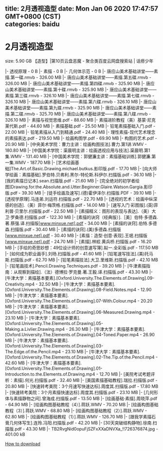 
title: 2月透视造型
date: Mon Jan 06 2020 17:47:57 GMT+0800 (CST)    
categories: baidu
---

# 2月透视造型
size: 5.90 GB
 【造型】|第10页云盘恶魔 - 聚合类百度云网盘搜索站 | 话痨少年
 
|- 透视原理 - 0 B
|- 素描 - 0 B
|- 几何体示范 - 0 B
|- 唐应山美术基础讲堂——素描.第一碟.rmvb - 326.00 MB
|- 唐应山美术基础讲堂——素描.第五碟.rmvb - 326.00 MB
|- 唐应山美术基础讲堂——素描.第四碟.rmvb - 325.90 MB
|- 唐应山美术基础讲堂——素描.第十碟.rmvb - 325.90 MB
|- 唐应山美术基础讲堂——素描.第三碟.rmvb - 326.10 MB
|- 唐应山美术基础讲堂——素描.第七碟.rmvb - 326.10 MB
|- 唐应山美术基础讲堂——素描.第六碟.rmvb - 326.10 MB
|- 唐应山美术基础讲堂——素描.第九碟.rmvb - 325.90 MB
|- 唐应山美术基础讲堂——素描.第二碟.rmvb - 325.70 MB
|- 唐应山美术基础讲堂——素描.第八碟.rmvb - 326.10 MB
|- 素描与视觉思维.pdf - 88.60 MB
|- 素描进阶教程（美）基蒙·尼克莱代斯.pdf - 44.60 MB
|- 素描基础.pdf - 25.50 MB
|- 铅笔素描基础入门.pdf - 22.00 MB
|- 铅笔素描从入门到精通.pdf - 24.40 MB
|- 理性素描-现代艺术理念的素描表达.pdf - 219.50 MB
|- 绘画构图学.pdf - 69.90 MB
|- 构图的艺术.pdf - 20.90 MB
|- [中央美术学院：曹力主讲：绘画构图技法].曹力.第1讲.WMV - 180.80 MB
|- [中国美术学院：渠晨明主讲：绘画透视应用与技法].渠晨明.第1集.WMV - 131.40 MB
|- [中国美术学院：郭健濂主讲：素描基础训练].郭健濂.第一集.WMV - 187.70 MB
|- [艺术绘画基础]The.Art.of.Basic.Drawing.michael.butkus.影印版.pdf - 17.70 MB
|- [向大师学绘画：素描基础].罗伯特.贝弗利.黑尔-特伦斯.科伊尔.扫描版.pdf - 36.10 MB
|- [我的素描日记本].sean.扫描版.pdf - 21.60 MB
|- [完全绝对的初学者绘图]Drawing.for.the.Absolute.and.Utter.Beginner.Glaire.Watson.Gargia.影印版.pdf - 39.30 MB
|- [徒手绘画及速写].(德)霍伊泽尔.扫描版.PDF - 39.10 MB
|- [透视学原理].马连弟.刘运符.扫描版.pdf - 22.70 MB
|- [透视的艺术：绘画中纵深感的创造].（美）菲尔·梅茨格.扫描版.pdf - 14.00 MB
|- [速写入门·彩图版].(英)菲利普·贝里尔.扫描版.pdf - 22.50 MB
|- [素描精义：图形的表现与表达].（美）大卫·罗桑德.扫描版.pdf - 122.30 MB
|- [素描的诀窍（经典版）].［美］伯特·多德森.著.蔡强.译.扫描版[www.minxue.net].pdf - 34.00 MB
|- [素描的诀窍].伯特.多德森.扫描版.pdf - 30.40 MB
|- [素描的诀窍].(美)多德森.扫描版[www.minxue.net].pdf - 30.40 MB
|- [素描：造型·创意·表现].王珉.扫描版[www.minxue.net].pdf - 24.70 MB
|- [素描].林蛟.黄兵桥.扫描版.pdf - 16.20 MB
|- [手绘的奇思妙想：49位设计师的创意速写簿].姒一.全彩版.pdf - 117.50 MB
|- [如何成为职业画手].刘旸.扫描版.pdf - 41.60 MB
|- [铅笔速写技法].(美)托马斯.扫描版.pdf - 62.70 MB
|- [铅笔素描技法].大卫.里维斯.扫描版.pdf - 42.10 MB
|- [铅笔画技术].Pencil.Drawing.Techniques.pdf - 39.20 MB
|- [牛津素描指南：从观察到描绘].（法）德博拉·罗克曼.著.王毅.译.扫描版.pdf - 43.30 MB
|- [牛津大学：素描基本要素].[Oxford.University.The.Elements.of.Drawing].09-Creativity.mp4 - 32.50 MB
|- [牛津大学：素描基本要素].[Oxford.University.The.Elements.of.Drawing].08-Field.Notes.mp4 - 12.90 MB
|- [牛津大学：素描基本要素].[Oxford.University.The.Elements.of.Drawing].07-With.Colour.mp4 - 20.20 MB
|- [牛津大学：素描基本要素].[Oxford.University.The.Elements.of.Drawing].06-Measured.Drawing.mp4 - 23.10 MB
|- [牛津大学：素描基本要素].[Oxford.University.The.Elements.of.Drawing].05-Making.a.Livlier.Drawing.mp4 - 26.30 MB
|- [牛津大学：素描基本要素].[Oxford.University.The.Elements.of.Drawing].04-Toned.Paper.mp4 - 26.90 MB
|- [牛津大学：素描基本要素].[Oxford.University.The.Elements.of.Drawing].03-The.Edge.of.the.Pencil.mp4 - 23.10 MB
|- [牛津大学：素描基本要素].[Oxford.University.The.Elements.of.Drawing].02-The.Tip.of.the.Pencil.mp4 - 42.60 MB
|- [牛津大学：素描基本要素].[Oxford.University.The.Elements.of.Drawing].01-Introduction.to.the.Elements.of.Drawing.mp4 - 12.70 MB
|- [美院考试考题评析：素描].何光.扫描版.pdf - 32.40 MB
|- [美国素描基础教程].瑞拉.扫描版.pdf - 20.80 MB
|- [快速转考美院：3个月速写快速达标].周度其.扫描版.pdf - 17.80 MB
|- [快速转考美院：3个月素描快速达标].周度其.扫描版.pdf - 23.10 MB
|- [几何形体与素描静物之间].曾海成.扫描版.pdf - 13.50 MB
|- [绘画基础·素描].周晓萍.pdf - 64.90 MB
|- [绘画构图基础教程（4）].蒋跃.WMV - 70.20 MB
|- [绘画构图基础教程（3）].蒋跃.WMV - 68.80 MB
|- [绘画构图基础教程（2）].蒋跃.WMV - 62.80 MB
|- [绘画构图基础教程（1）].蒋跃.WMV - 126.70 MB
|- [跟我学素描石膏几何体写生].连玲.冯阳.扫描版.pdf - 42.20 MB
|- [30天突破结构静物].徐南.扫描版.pdf - 43.30 MB
|- TB2RvgNid0opuFjSZFxXXaDNVXa_!!726376874.jpg - 401.00 kB

[How to download](https://bpcam.bemobtrk.com/go/2ceec3aa-1ca2-46d6-b9ff-aaa5c184517c?jno=3521)